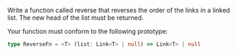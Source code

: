 Write a function called reverse that reverses the order of the links in a linked list. The new head of the list must be returned.

Your function must conform to the following prototype:

```typescript
type ReverseFn = <T> (list: Link<T> | null) => Link<T> | null
```
